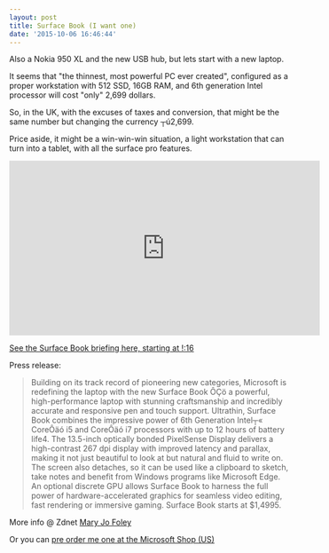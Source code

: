 ```yaml
---
layout: post
title: Surface Book (I want one)
date: '2015-10-06 16:46:44'
---
```


Also a Nokia 950 XL and the new USB hub, but lets start with a new laptop.

It seems that "the thinnest, most powerful PC ever created", configured as a proper workstation with 512 SSD, 16GB RAM, and 6th generation Intel processor will cost "only" 2,699 dollars. 

So, in the UK, with the excuses of taxes and conversion, that might be the same number but changing the currency ┬ú2,699.

Price aside, it might be a win-win-win situation, a light workstation that can turn into a tablet, with all the surface pro features.

<iframe width="560" height="315" src="https://www.youtube.com/embed/XVfOe5mFbAE" frameborder="0" allowfullscreen></iframe>


[See the Surface Book briefing here, starting at !:16](http://www.microsoft.com/october2015event/en-us/live-event?ocid=afla_octevent_Linksh_newsf)


Press release:

>Building on its track record of pioneering new categories, Microsoft is redefining the laptop with the new Surface Book ÔÇö a powerful, high-performance laptop with stunning craftsmanship and incredibly accurate and responsive pen and touch support. Ultrathin, Surface Book combines the impressive power of 6th Generation Intel┬« CoreÔäó i5 and CoreÔäó i7 processors with up to 12 hours of battery life4. The 13.5-inch optically bonded PixelSense Display delivers a high-contrast 267 dpi display with improved latency and parallax, making it not just beautiful to look at but natural and fluid to write on. The screen also detaches, so it can be used like a clipboard to sketch, take notes and benefit from Windows programs like Microsoft Edge. An optional discrete GPU allows Surface Book to harness the full power of hardware-accelerated graphics for seamless video editing, fast rendering or immersive gaming. Surface Book starts at $1,4995.

More info @ Zdnet [Mary Jo Foley](http://www.zdnet.com/article/surface-book-microsofts-first-laptop-coming-october-26-starting-at-1499/)

Or you can [pre order me one at the Microsoft Shop (US)](http://www.microsoftstore.com/store/msusa/en_US/pdp/productID.325716000?icid=en_US_SurfaceBk_cat_modG_100615)

